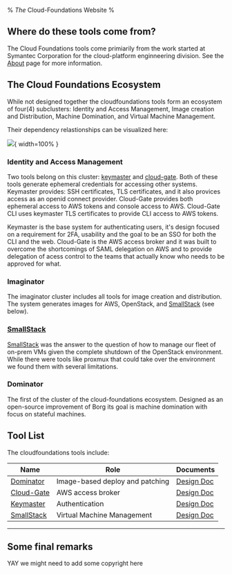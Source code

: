 % *The* Cloud-Foundations Website
%


## Where do these tools come from?

The Cloud Foundations tools come primiarily from the work
started at Symantec Corporation for the 
cloud-platform enginneering division. See the [About](misc/about.html)
page for more information.

## The Cloud Foundations Ecosystem

While not designed together the cloudfoundations tools
form an ecosystem of four(4) subclusters:
Identity and Access Management, Image creation and Distribution,
Machine Domination, and Virtual Machine Management.

Their dependency relastionships can be visualized here:

![](images/daemon-relationships.svg){ width=100% }

### Identity and Access Management

Two tools belong on this cluster: 
[keymaster](https://github.com/Cloud-Foundations/keymaster) and 
[cloud-gate](https://github.com/Cloud-Foundations/cloud-gate).
Both of these tools generate ephemeral credentials for accessing
other systems. Keymaster provides: SSH certificates, TLS certificates,
and it also provices access as an openid connect provider.
Cloud-Gate provides both ephemeral access to AWS tokens and console
access to AWS. Cloud-Gate CLI uses keymaster TLS certificates
to provide CLI access to AWS tokens.

Keymaster is the base system for authenticating users, it's design
focused on a requirement for 2FA, usability and the goal to be an
SSO for both the CLI and the web. 
Cloud-Gate is the AWS access broker and it was built to overcome
the shortcomings of SAML delegation on AWS and to provide delegation
of acess control to the teams that actually know who needs to
be approved for what.

### Imaginator

The imaginator cluster includes all tools for image creation
and distribution. The system generates images for AWS, OpenStack,
and [SmallStack](SmallStack/DesignDoc.html) (see below).

### [SmallStack](SmallStack/DesignDoc.html)

[SmallStack](SmallStack/DesignDoc.html) was the answer to the question
of how to manage our fleet of on-prem VMs given the complete shutdown
of the OpenStack environment. While there were tools like proxmux that
could take over the environment we found them with several
limitations.

### Dominator

The first of the cluster of the cloud-foundations ecosystem.
Designed as an open-source improvement of Borg its goal is
machine domination with focus on stateful machines.

## Tool List


The cloudfoundations tools include: 

Name      |Role             |Documents
----------|-----------------|------
[Dominator](https://github.com/Cloud-Foundations/Dominator)|Image-based deploy and patching|[Design Doc](https://github.com/Cloud-Foundations/Dominator/blob/master/design-docs/Dominator/README.md)
[Cloud-Gate](https://github.com/Cloud-Foundations/cloud-gate)|AWS access broker|[Design Doc](http://bit.ly/356rtXp)
[Keymaster](https://github.com/Cloud-Foundations/keymaster)|Authentication|[Design Doc](Keymaster/DesignDoc.html)
[SmallStack](https://github.com/Cloud-Foundations/Dominator)|Virtual Machine Management|[Design Doc](SmallStack/DesignDoc.html)


---------------

## Some final remarks

YAY we might need to add some copyright here

